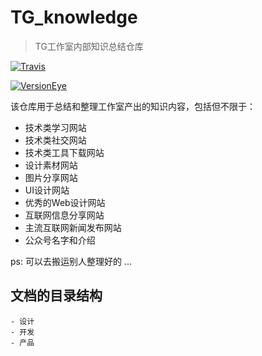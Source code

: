 # TG_knowledge
> TG工作室内部知识总结仓库


[![Travis](https://img.shields.io/travis/rust-lang/rust.svg)]()

[![VersionEye](https://img.shields.io/versioneye/d/ruby/rails.svg)]()

该仓库用于总结和整理工作室产出的知识内容，包括但不限于：

* 技术类学习网站
* 技术类社交网站
* 技术类工具下载网站
* 设计素材网站
* 图片分享网站
* UI设计网站
* 优秀的Web设计网站
* 互联网信息分享网站
* 主流互联网新闻发布网站
* 公众号名字和介绍

ps: 可以去搬运别人整理好的
...

文档的目录结构
-


```
- 设计
- 开发
- 产品
```





